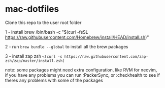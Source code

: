 # mac-dotfiles
Clone this repo to the user root folder

1 - install brew /bin/bash -c "$(curl -fsSL https://raw.githubusercontent.com/Homebrew/install/HEAD/install.sh)"

2 - run `brew bundle --global` to install all the brew packages

3 - install zap zsh `<(curl -s https://raw.githubusercontent.com/zap-zsh/zap/master/install.zsh)`

note: some packages might need extra configuration, like RVM
for neovim, if you have any problems you can run :PackerSync, or :checkhealth to see if 
theres any problems with some of the packages
